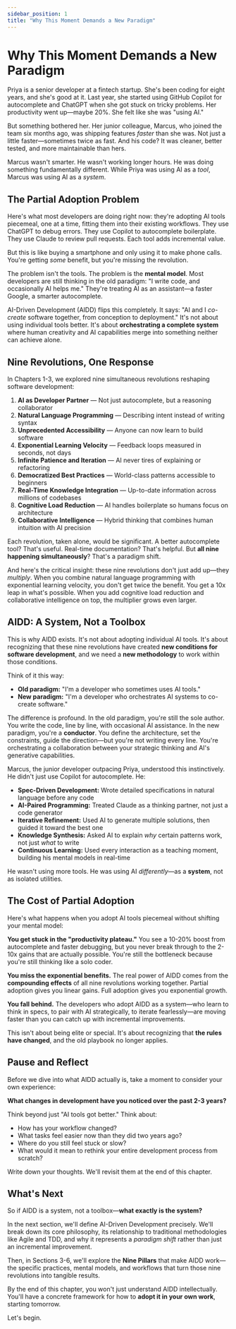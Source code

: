 ```yaml
---
sidebar_position: 1
title: "Why This Moment Demands a New Paradigm"
---
```


# Why This Moment Demands a New Paradigm

Priya is a senior developer at a fintech startup. She's been coding for eight years, and she's good at it. Last year, she started using GitHub Copilot for autocomplete and ChatGPT when she got stuck on tricky problems. Her productivity went up—maybe 20%. She felt like she was "using AI."

But something bothered her. Her junior colleague, Marcus, who joined the team six months ago, was shipping features *faster* than she was. Not just a little faster—sometimes twice as fast. And his code? It was cleaner, better tested, and more maintainable than hers.

Marcus wasn't smarter. He wasn't working longer hours. He was doing something fundamentally different. While Priya was using AI as a *tool*, Marcus was using AI as a *system*.

## The Partial Adoption Problem

Here's what most developers are doing right now: they're adopting AI tools piecemeal, one at a time, fitting them into their existing workflows. They use ChatGPT to debug errors. They use Copilot to autocomplete boilerplate. They use Claude to review pull requests. Each tool adds incremental value.

But this is like buying a smartphone and only using it to make phone calls. You're getting *some* benefit, but you're missing the revolution.

The problem isn't the tools. The problem is the **mental model**. Most developers are still thinking in the old paradigm: "I write code, and occasionally AI helps me." They're treating AI as an assistant—a faster Google, a smarter autocomplete.

AI-Driven Development (AIDD) flips this completely. It says: "AI and I *co-create* software together, from conception to deployment." It's not about using individual tools better. It's about **orchestrating a complete system** where human creativity and AI capabilities merge into something neither can achieve alone.

## Nine Revolutions, One Response

In Chapters 1-3, we explored nine simultaneous revolutions reshaping software development:

1. **AI as Developer Partner** — Not just autocomplete, but a reasoning collaborator
2. **Natural Language Programming** — Describing intent instead of writing syntax
3. **Unprecedented Accessibility** — Anyone can now learn to build software
4. **Exponential Learning Velocity** — Feedback loops measured in seconds, not days
5. **Infinite Patience and Iteration** — AI never tires of explaining or refactoring
6. **Democratized Best Practices** — World-class patterns accessible to beginners
7. **Real-Time Knowledge Integration** — Up-to-date information across millions of codebases
8. **Cognitive Load Reduction** — AI handles boilerplate so humans focus on architecture
9. **Collaborative Intelligence** — Hybrid thinking that combines human intuition with AI precision

Each revolution, taken alone, would be significant. A better autocomplete tool? That's useful. Real-time documentation? That's helpful. But **all nine happening simultaneously**? That's a paradigm shift.

And here's the critical insight: these nine revolutions don't just add up—they *multiply*. When you combine natural language programming with exponential learning velocity, you don't get twice the benefit. You get a 10x leap in what's possible. When you add cognitive load reduction and collaborative intelligence on top, the multiplier grows even larger.

## AIDD: A System, Not a Toolbox

This is why AIDD exists. It's not about adopting individual AI tools. It's about recognizing that these nine revolutions have created **new conditions for software development**, and we need a **new methodology** to work within those conditions.

Think of it this way:

- **Old paradigm:** "I'm a developer who sometimes uses AI tools."
- **New paradigm:** "I'm a developer who orchestrates AI systems to co-create software."

The difference is profound. In the old paradigm, you're still the sole author. You write the code, line by line, with occasional AI assistance. In the new paradigm, you're a **conductor**. You define the architecture, set the constraints, guide the direction—but you're not writing every line. You're orchestrating a collaboration between your strategic thinking and AI's generative capabilities.

Marcus, the junior developer outpacing Priya, understood this instinctively. He didn't just use Copilot for autocomplete. He:

- **Spec-Driven Development:** Wrote detailed specifications in natural language before any code
- **AI-Paired Programming:** Treated Claude as a thinking partner, not just a code generator
- **Iterative Refinement:** Used AI to generate multiple solutions, then guided it toward the best one
- **Knowledge Synthesis:** Asked AI to explain *why* certain patterns work, not just *what* to write
- **Continuous Learning:** Used every interaction as a teaching moment, building his mental models in real-time

He wasn't using more tools. He was using AI *differently*—as a **system**, not as isolated utilities.

## The Cost of Partial Adoption

Here's what happens when you adopt AI tools piecemeal without shifting your mental model:

**You get stuck in the "productivity plateau."** You see a 10-20% boost from autocomplete and faster debugging, but you never break through to the 2-10x gains that are actually possible. You're still the bottleneck because you're still thinking like a solo coder.

**You miss the exponential benefits.** The real power of AIDD comes from the **compounding effects** of all nine revolutions working together. Partial adoption gives you linear gains. Full adoption gives you exponential growth.

**You fall behind.** The developers who adopt AIDD as a system—who learn to think in specs, to pair with AI strategically, to iterate fearlessly—are moving faster than you can catch up with incremental improvements.

This isn't about being elite or special. It's about recognizing that **the rules have changed**, and the old playbook no longer applies.

## Pause and Reflect

Before we dive into what AIDD actually is, take a moment to consider your own experience:

**What changes in development have you noticed over the past 2-3 years?**

Think beyond just "AI tools got better." Think about:
- How has your workflow changed?
- What tasks feel easier now than they did two years ago?
- Where do you still feel stuck or slow?
- What would it mean to rethink your entire development process from scratch?

Write down your thoughts. We'll revisit them at the end of this chapter.

## What's Next

So if AIDD is a system, not a toolbox—**what exactly is the system?**

In the next section, we'll define AI-Driven Development precisely. We'll break down its core philosophy, its relationship to traditional methodologies like Agile and TDD, and why it represents a *paradigm shift* rather than just an incremental improvement.

Then, in Sections 3-6, we'll explore the **Nine Pillars** that make AIDD work—the specific practices, mental models, and workflows that turn those nine revolutions into tangible results.

By the end of this chapter, you won't just understand AIDD intellectually. You'll have a concrete framework for how to **adopt it in your own work**, starting tomorrow.

Let's begin.
